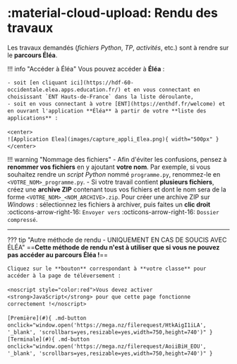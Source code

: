 # :material-cloud-upload: Rendu des travaux

Les travaux demandés (*fichiers Python*, *TP*, *activités*, etc.) sont à rendre sur le **parcours Éléa**.

!!! info "Accéder à Éléa"
    Vous pouvez accéder à **Éléa** :
    
    - soit [en cliquant ici](https://hdf-60-occidentale.elea.apps.education.fr/) et en vous connectant en choisissant `ENT Hauts-de-France` dans la liste déroulante, 
    - soit en vous connectant à votre [ENT](https://enthdf.fr/welcome) et en ouvrant l'application **Éléa** à partir de votre **liste des applications** :

    <center>
    ![Application Elea](images/capture_appli_Elea.png){ width="500px" }
    </center>

!!! warning "Nommage des fichiers"
    - Afin d'éviter les confusions, pensez à **renommer vos fichiers** en y ajoutant **votre nom**. Par exemple, si vous souhaitez rendre un *script Python* nommé `programme.py`, renommez-le en `<VOTRE_NOM>_programme.py`.
    - Si votre travail contient **plusieurs fichiers**, créez une **archive ZIP** contenant tous vos fichiers et dont le nom sera de la forme `<VOTRE_NOM>_<NOM_ARCHIVE>.zip`. Pour créer une archive ZIP sur *Windows* : sélectionnez les fichiers à archiver, puis faites un **clic droit** :octicons-arrow-right-16: `Envoyer vers` :octicons-arrow-right-16: `Dossier compressé`.

---

??? tip "Autre méthode de rendu - UNIQUEMENT EN CAS DE SOUCIS AVEC ÉLÉA"
    ==**Cette méthode de rendu n'est à utiliser que si vous ne pouvez pas accéder au parcours Éléa !**==

    Cliquez sur le **bouton** correspondant à **votre classe** pour accéder à la page de téléversement :

    <noscript style="color:red">Vous devez activer <strong>JavaScript</strong> pour que cette page fonctionne correctement !</noscript>

    [Première](#){ .md-button onclick="window.open('https://mega.nz/filerequest/HtkAigI1iLA', '_blank', 'scrollbars=yes,resizable=yes,width=750,height=740')" } [Terminale](#){ .md-button onclick="window.open('https://mega.nz/filerequest/AoiiBiH_EOU', '_blank', 'scrollbars=yes,resizable=yes,width=750,height=740')" }